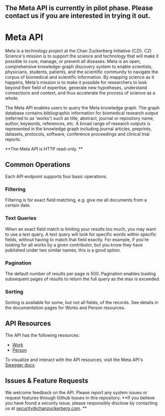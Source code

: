 ## The Meta API is currently in pilot phase. Please contact us if you are interested in trying it out.

# Meta API
Meta is a technology project at the Chan Zuckerberg Initiative (CZI). CZI Science's mission is to support the science and technology that will make it possible to cure, manage, or prevent all diseases. Meta is an open, comprehensive knowledge-graph discovery system to enable scientists, physicians, students, patients, and the scientific community to navigate the corpus of biomedical and scientific information. By mapping science as it happens, Meta's mission is to make it possible for researchers to look beyond their field of expertise, generate new hypotheses, understand connections and context, and thus accelerate the process of science as a whole. 

The Meta API enables users to query the Meta knowledge graph. The graph database contains bibliographic information for biomedical research output (referred to as 'works') such as title, abstract, journal or repository name, author, keywords, references, etc. A broad range of research outputs is represented in the knowledge graph including journal articles, preprints, datasets, protocols, software, conference proceedings and clinical trial reports.

**The Meta API is HTTP read-only. **

## Common Operations
Each API endpoint supports four basic operations. 

### Filtering
Filtering is for exact field matching, e.g. give me all documents from a certain date.

### Text Queries
When an exact field match is limiting your results too much, you may want to use a text query. A text query will look for specific words 
within specific fields, without having to match that field exactly. For example, if you're looking for all works by a given contributor, but you
know they have published under two similar names, this is a good option.

### Pagination
The default number of results per page is 500. Pagination enables loading subsequent pages of results to return the full query as the max is exceeded.

### Sorting
Sorting is available for some, but not all fields, of the records. See details in the documentation pages for Works and Person resources.

## API Resources
The API has the following resources:
* [Work](works.md)
* [Person](persons.md)

To visualize and interact with the API resources, visit the Meta API's [Swagger docs](https://meta-api-docs.prod.meta-infra.org/).

## Issues & Feature Requests
We welcome feedback on the API. Please report any system issues or request features through Github Issues in this repository.
**If you believe you have found a security issue, please responsibly disclose by contacting us at security@chanzuckerberg.com.
**
